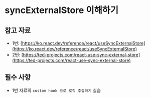 # syncExternalStore 이해하기

## 참고 자료
- 1번: [https://ko.react.dev/reference/react/useSyncExternalStore](https://ko.react.dev/reference/react/useSyncExternalStore)
- 2번: [https://ted-projects.com/react-use-sync-external-store](https://ted-projects.com/react-use-sync-external-store)

## 필수 사항
- 1번 자료의 `custom hook 으로 로직 추출하기` 실습

